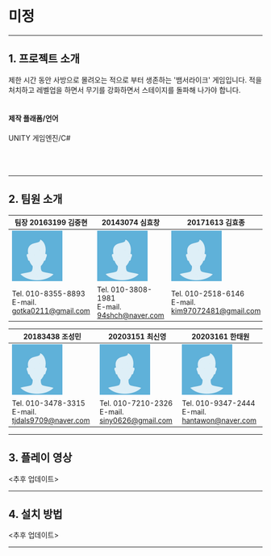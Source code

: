# 미정
-------------


## 1. 프로젝트 소개
 
 제한 시간 동안 사방으로 몰려오는 적으로 부터 생존하는 '뱀서라이크' 게임입니다. 적을 처치하고 레벨업을 하면서 무기를 강화하면서 스테이지를 돌파해 나가야 합니다.
 <br><br>
 #### 제작 플래폼/언어
 UNITY 게임엔진/C# <br><br><br><br>
 
 
 
-------------
## 2. 팀원 소개

 
 팀장 20163199 김중현                               | 20143074 심효창                                   |  20171613 김효종 | 
 ----| ----| ----| 
 <img src="./profile.jpg"  width="100" height="100"/> |<img src="./profile.jpg"  width="100" height="100"/> |<img src="./profile.jpg"  width="100" height="100"/> |
 Tel. 010-8355-8893 <br> E-mail. gotka0211@gmail.com|Tel. 010-3808-1981 <br> E-mail. 94shch@naver.com   |Tel. 010-2518-6146 <br> E-mail. kim97072481@gmail.com|
 

 20183438 조성민                                     | 20203151 최신영                                   |  20203161 한태원 | 
 ----|----|  ----|
 <img src="./profile.jpg"  width="100" height="100"/>  |<img src="./profile.jpg"  width="100" height="100"/> | <img src="./profile.jpg"  width="100" height="100"/> |
 Tel. 010-3478-3315 <br> E-mail. tjdals9709@naver.com| Tel. 010-7210-2326 <br> E-mail. siny0626@gmail.com| Tel. 010-9347-2444 <br> E-mail. hantawon@naver.com|



-------------
## 3. 플레이 영상

<추후 업데이트>

-------------
## 4. 설치 방법

<추후 업데이트>


-------------
